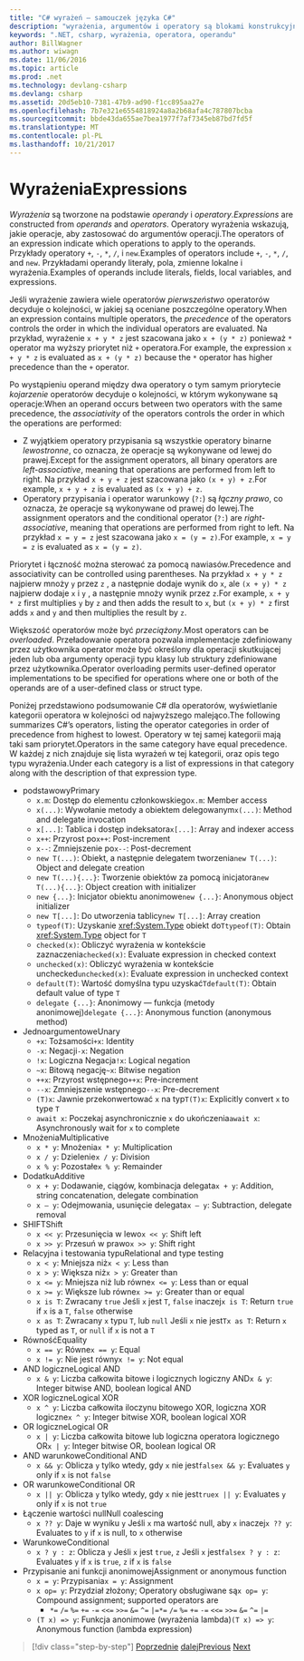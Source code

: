 ```yaml
---
title: "C# wyrażeń — samouczek języka C#"
description: "wyrażenia, argumentów i operatory są blokami konstrukcyjnymi języka C#"
keywords: ".NET, csharp, wyrażenia, operatora, operandu"
author: BillWagner
ms.author: wiwagn
ms.date: 11/06/2016
ms.topic: article
ms.prod: .net
ms.technology: devlang-csharp
ms.devlang: csharp
ms.assetid: 20d5eb10-7381-47b9-ad90-f1cc895aa27e
ms.openlocfilehash: 7b7e321e6554818924a8a2b68afa4c787807bcba
ms.sourcegitcommit: bbde43da655ae7bea1977f7af7345eb87bd7fd5f
ms.translationtype: MT
ms.contentlocale: pl-PL
ms.lasthandoff: 10/21/2017
---
```

# <a name="expressions"></a><span data-ttu-id="cc66c-104">Wyrażenia</span><span class="sxs-lookup"><span data-stu-id="cc66c-104">Expressions</span></span>

<span data-ttu-id="cc66c-105">*Wyrażenia* są tworzone na podstawie *operandy* i *operatory*.</span><span class="sxs-lookup"><span data-stu-id="cc66c-105">*Expressions* are constructed from *operands* and *operators*.</span></span> <span data-ttu-id="cc66c-106">Operatory wyrażenia wskazują, jakie operacje, aby zastosować do argumentów operacji.</span><span class="sxs-lookup"><span data-stu-id="cc66c-106">The operators of an expression indicate which operations to apply to the operands.</span></span> <span data-ttu-id="cc66c-107">Przykłady operatory `+`, `-`, `*`, `/`, i `new`.</span><span class="sxs-lookup"><span data-stu-id="cc66c-107">Examples of operators include `+`, `-`, `*`, `/`, and `new`.</span></span> <span data-ttu-id="cc66c-108">Przykładami operandy literały, pola, zmienne lokalne i wyrażenia.</span><span class="sxs-lookup"><span data-stu-id="cc66c-108">Examples of operands include literals, fields, local variables, and expressions.</span></span>

<span data-ttu-id="cc66c-109">Jeśli wyrażenie zawiera wiele operatorów *pierwszeństwo* operatorów decyduje o kolejności, w jakiej są oceniane poszczególne operatory.</span><span class="sxs-lookup"><span data-stu-id="cc66c-109">When an expression contains multiple operators, the *precedence* of the operators controls the order in which the individual operators are evaluated.</span></span> <span data-ttu-id="cc66c-110">Na przykład, wyrażenie `x + y * z` jest szacowana jako `x + (y * z)` ponieważ `*` operator ma wyższy priorytet niż `+` operatora.</span><span class="sxs-lookup"><span data-stu-id="cc66c-110">For example, the expression `x + y * z` is evaluated as `x + (y * z)` because the `*` operator has higher precedence than the `+` operator.</span></span>

<span data-ttu-id="cc66c-111">Po wystąpieniu operand między dwa operatory o tym samym priorytecie *kojarzenie* operatorów decyduje o kolejności, w którym wykonywane są operacje:</span><span class="sxs-lookup"><span data-stu-id="cc66c-111">When an operand occurs between two operators with the same precedence, the *associativity* of the operators controls the order in which the operations are performed:</span></span>

*   <span data-ttu-id="cc66c-112">Z wyjątkiem operatory przypisania są wszystkie operatory binarne *lewostronne*, co oznacza, że operacje są wykonywane od lewej do prawej.</span><span class="sxs-lookup"><span data-stu-id="cc66c-112">Except for the assignment operators, all binary operators are *left-associative*, meaning that operations are performed from left to right.</span></span> <span data-ttu-id="cc66c-113">Na przykład `x + y + z` jest szacowana jako `(x + y) + z`.</span><span class="sxs-lookup"><span data-stu-id="cc66c-113">For example, `x + y + z` is evaluated as `(x + y) + z`.</span></span>
*   <span data-ttu-id="cc66c-114">Operatory przypisania i operator warunkowy (`?:`) są *łączny prawo*, co oznacza, że operacje są wykonywane od prawej do lewej.</span><span class="sxs-lookup"><span data-stu-id="cc66c-114">The assignment operators and the conditional operator (`?:`) are *right-associative*, meaning that operations are performed from right to left.</span></span> <span data-ttu-id="cc66c-115">Na przykład `x = y = z` jest szacowana jako `x = (y = z)`.</span><span class="sxs-lookup"><span data-stu-id="cc66c-115">For example, `x = y = z` is evaluated as `x = (y = z)`.</span></span>

<span data-ttu-id="cc66c-116">Priorytet i łączność można sterować za pomocą nawiasów.</span><span class="sxs-lookup"><span data-stu-id="cc66c-116">Precedence and associativity can be controlled using parentheses.</span></span> <span data-ttu-id="cc66c-117">Na przykład `x + y * z` najpierw mnoży `y` przez `z` , a następnie dodaje wynik do `x`, ale `(x + y) * z` najpierw dodaje `x` i `y` , a następnie mnoży wynik przez `z`.</span><span class="sxs-lookup"><span data-stu-id="cc66c-117">For example, `x + y * z` first multiplies `y` by `z` and then adds the result to `x`, but `(x + y) * z` first adds `x` and `y` and then multiplies the result by `z`.</span></span>

<span data-ttu-id="cc66c-118">Większość operatorów może być *przeciążony*.</span><span class="sxs-lookup"><span data-stu-id="cc66c-118">Most operators can be *overloaded*.</span></span> <span data-ttu-id="cc66c-119">Przeładowanie operatora pozwala implementacje zdefiniowany przez użytkownika operator może być określony dla operacji skutkującej jeden lub oba argumenty operacji typu klasy lub struktury zdefiniowane przez użytkownika.</span><span class="sxs-lookup"><span data-stu-id="cc66c-119">Operator overloading permits user-defined operator implementations to be specified for operations where one or both of the operands are of a user-defined class or struct type.</span></span>

<span data-ttu-id="cc66c-120">Poniżej przedstawiono podsumowanie C# dla operatorów, wyświetlanie kategorii operatora w kolejności od najwyższego malejąco.</span><span class="sxs-lookup"><span data-stu-id="cc66c-120">The following summarizes C#’s operators, listing the operator categories in order of precedence from highest to lowest.</span></span> <span data-ttu-id="cc66c-121">Operatory w tej samej kategorii mają taki sam priorytet.</span><span class="sxs-lookup"><span data-stu-id="cc66c-121">Operators in the same category have equal precedence.</span></span> <span data-ttu-id="cc66c-122">W każdej z nich znajduje się lista wyrażeń w tej kategorii, oraz opis tego typu wyrażenia.</span><span class="sxs-lookup"><span data-stu-id="cc66c-122">Under each category is a list of expressions in that category along with the description of that expression type.</span></span>

* <span data-ttu-id="cc66c-123">podstawowy</span><span class="sxs-lookup"><span data-stu-id="cc66c-123">Primary</span></span>
    - <span data-ttu-id="cc66c-124">`x.m`: Dostęp do elementu członkowskiego</span><span class="sxs-lookup"><span data-stu-id="cc66c-124">`x.m`: Member access</span></span>
    - <span data-ttu-id="cc66c-125">`x(...)`: Wywołanie metody a obiektem delegowanym</span><span class="sxs-lookup"><span data-stu-id="cc66c-125">`x(...)`: Method and delegate invocation</span></span>
    - <span data-ttu-id="cc66c-126">`x[...]`: Tablica i dostęp indeksatora</span><span class="sxs-lookup"><span data-stu-id="cc66c-126">`x[...]`: Array and indexer access</span></span>
    - <span data-ttu-id="cc66c-127">`x++`: Przyrost po</span><span class="sxs-lookup"><span data-stu-id="cc66c-127">`x++`: Post-increment</span></span>
    - <span data-ttu-id="cc66c-128">`x--`: Zmniejszenie po</span><span class="sxs-lookup"><span data-stu-id="cc66c-128">`x--`: Post-decrement</span></span>
    - <span data-ttu-id="cc66c-129">`new T(...)`: Obiekt, a następnie delegatem tworzenia</span><span class="sxs-lookup"><span data-stu-id="cc66c-129">`new T(...)`: Object and delegate creation</span></span>
    - <span data-ttu-id="cc66c-130">`new T(...){...}`: Tworzenie obiektów za pomocą inicjatora</span><span class="sxs-lookup"><span data-stu-id="cc66c-130">`new T(...){...}`: Object creation with initializer</span></span>
    - <span data-ttu-id="cc66c-131">`new {...}`: Inicjator obiektu anonimowe</span><span class="sxs-lookup"><span data-stu-id="cc66c-131">`new {...}`:  Anonymous object initializer</span></span>
    - <span data-ttu-id="cc66c-132">`new T[...]`: Do utworzenia tablicy</span><span class="sxs-lookup"><span data-stu-id="cc66c-132">`new T[...]`: Array creation</span></span>
    - <span data-ttu-id="cc66c-133">`typeof(T)`: Uzyskanie <xref:System.Type> obiekt do`T`</span><span class="sxs-lookup"><span data-stu-id="cc66c-133">`typeof(T)`: Obtain <xref:System.Type> object for `T`</span></span>
    - <span data-ttu-id="cc66c-134">`checked(x)`: Obliczyć wyrażenia w kontekście zaznaczenia</span><span class="sxs-lookup"><span data-stu-id="cc66c-134">`checked(x)`: Evaluate expression in checked context</span></span>
    - <span data-ttu-id="cc66c-135">`unchecked(x)`: Obliczyć wyrażenia w kontekście unchecked</span><span class="sxs-lookup"><span data-stu-id="cc66c-135">`unchecked(x)`: Evaluate expression in unchecked context</span></span>
    - <span data-ttu-id="cc66c-136">`default(T)`: Wartość domyślna typu uzyskać`T`</span><span class="sxs-lookup"><span data-stu-id="cc66c-136">`default(T)`: Obtain default value of type `T`</span></span>
    - <span data-ttu-id="cc66c-137">`delegate {...}`: Anonimowy — funkcja (metody anonimowej)</span><span class="sxs-lookup"><span data-stu-id="cc66c-137">`delegate {...}`: Anonymous function (anonymous method)</span></span>
* <span data-ttu-id="cc66c-138">Jednoargumentowe</span><span class="sxs-lookup"><span data-stu-id="cc66c-138">Unary</span></span>
    - <span data-ttu-id="cc66c-139">`+x`: Tożsamości</span><span class="sxs-lookup"><span data-stu-id="cc66c-139">`+x`: Identity</span></span>
    - <span data-ttu-id="cc66c-140">`-x`: Negacji</span><span class="sxs-lookup"><span data-stu-id="cc66c-140">`-x`: Negation</span></span>
    - <span data-ttu-id="cc66c-141">`!x`: Logiczna Negacja</span><span class="sxs-lookup"><span data-stu-id="cc66c-141">`!x`: Logical negation</span></span>
    - <span data-ttu-id="cc66c-142">`~x`: Bitową negację</span><span class="sxs-lookup"><span data-stu-id="cc66c-142">`~x`: Bitwise negation</span></span>
    - <span data-ttu-id="cc66c-143">`++x`: Przyrost wstępnego</span><span class="sxs-lookup"><span data-stu-id="cc66c-143">`++x`: Pre-increment</span></span>
    - <span data-ttu-id="cc66c-144">`--x`: Zmniejszenie wstępnego</span><span class="sxs-lookup"><span data-stu-id="cc66c-144">`--x`: Pre-decrement</span></span>
    - <span data-ttu-id="cc66c-145">`(T)x`: Jawnie przekonwertować `x` na typ`T`</span><span class="sxs-lookup"><span data-stu-id="cc66c-145">`(T)x`: Explicitly convert `x` to type `T`</span></span>
    - <span data-ttu-id="cc66c-146">`await x`: Poczekaj asynchronicznie `x` do ukończenia</span><span class="sxs-lookup"><span data-stu-id="cc66c-146">`await x`: Asynchronously wait for `x` to complete</span></span>
* <span data-ttu-id="cc66c-147">Mnożenia</span><span class="sxs-lookup"><span data-stu-id="cc66c-147">Multiplicative</span></span>
    - <span data-ttu-id="cc66c-148">`x * y`: Mnożenia</span><span class="sxs-lookup"><span data-stu-id="cc66c-148">`x * y`: Multiplication</span></span>
    - <span data-ttu-id="cc66c-149">`x / y`: Dzielenie</span><span class="sxs-lookup"><span data-stu-id="cc66c-149">`x / y`: Division</span></span>
    - <span data-ttu-id="cc66c-150">`x % y`: Pozostałe</span><span class="sxs-lookup"><span data-stu-id="cc66c-150">`x % y`: Remainder</span></span>
* <span data-ttu-id="cc66c-151">Dodatku</span><span class="sxs-lookup"><span data-stu-id="cc66c-151">Additive</span></span>
    - <span data-ttu-id="cc66c-152">`x + y`: Dodawanie, ciągów, kombinacja delegata</span><span class="sxs-lookup"><span data-stu-id="cc66c-152">`x + y`: Addition, string concatenation, delegate combination</span></span>
    - <span data-ttu-id="cc66c-153">`x – y`: Odejmowania, usunięcie delegata</span><span class="sxs-lookup"><span data-stu-id="cc66c-153">`x – y`: Subtraction, delegate removal</span></span>
* <span data-ttu-id="cc66c-154">SHIFT</span><span class="sxs-lookup"><span data-stu-id="cc66c-154">Shift</span></span>
    - <span data-ttu-id="cc66c-155">`x << y`: Przesunięcia w lewo</span><span class="sxs-lookup"><span data-stu-id="cc66c-155">`x << y`: Shift left</span></span>
    - <span data-ttu-id="cc66c-156">`x >> y`: Przesuń w prawo</span><span class="sxs-lookup"><span data-stu-id="cc66c-156">`x >> y`: Shift right</span></span>
* <span data-ttu-id="cc66c-157">Relacyjna i testowania typu</span><span class="sxs-lookup"><span data-stu-id="cc66c-157">Relational and type testing</span></span>
    - <span data-ttu-id="cc66c-158">`x < y`: Mniejsza niż</span><span class="sxs-lookup"><span data-stu-id="cc66c-158">`x < y`: Less than</span></span>
    - <span data-ttu-id="cc66c-159">`x > y`: Większa niż</span><span class="sxs-lookup"><span data-stu-id="cc66c-159">`x > y`: Greater than</span></span>
    - <span data-ttu-id="cc66c-160">`x <= y`: Mniejsza niż lub równe</span><span class="sxs-lookup"><span data-stu-id="cc66c-160">`x <= y`: Less than or equal</span></span>
    - <span data-ttu-id="cc66c-161">`x >= y`: Większe lub równe</span><span class="sxs-lookup"><span data-stu-id="cc66c-161">`x >= y`: Greater than or equal</span></span>
    - <span data-ttu-id="cc66c-162">`x is T`: Zwracany `true` Jeśli `x` jest `T`, `false` inaczej</span><span class="sxs-lookup"><span data-stu-id="cc66c-162">`x is T`: Return `true` if `x` is a `T`, `false` otherwise</span></span>
    - <span data-ttu-id="cc66c-163">`x as T`: Zwracany `x` typu `T`, lub `null` Jeśli `x` nie jest`T`</span><span class="sxs-lookup"><span data-stu-id="cc66c-163">`x as T`: Return `x` typed as `T`, or `null` if `x` is not a `T`</span></span>
* <span data-ttu-id="cc66c-164">Równość</span><span class="sxs-lookup"><span data-stu-id="cc66c-164">Equality</span></span>
    - <span data-ttu-id="cc66c-165">`x == y`: Równe</span><span class="sxs-lookup"><span data-stu-id="cc66c-165">`x == y`: Equal</span></span>
    - <span data-ttu-id="cc66c-166">`x != y`: Nie jest równy</span><span class="sxs-lookup"><span data-stu-id="cc66c-166">`x != y`: Not equal</span></span>
* <span data-ttu-id="cc66c-167">AND logiczne</span><span class="sxs-lookup"><span data-stu-id="cc66c-167">Logical AND</span></span>
    - <span data-ttu-id="cc66c-168">`x & y`: Liczba całkowita bitowe i logicznych logiczny AND</span><span class="sxs-lookup"><span data-stu-id="cc66c-168">`x & y`: Integer bitwise AND, boolean logical AND</span></span>
* <span data-ttu-id="cc66c-169">XOR logiczne</span><span class="sxs-lookup"><span data-stu-id="cc66c-169">Logical XOR</span></span>
    - <span data-ttu-id="cc66c-170">`x ^ y`: Liczba całkowita iloczynu bitowego XOR, logiczna XOR logiczne</span><span class="sxs-lookup"><span data-stu-id="cc66c-170">`x ^ y`: Integer bitwise XOR, boolean logical XOR</span></span>
* <span data-ttu-id="cc66c-171">OR logiczne</span><span class="sxs-lookup"><span data-stu-id="cc66c-171">Logical OR</span></span>
    - <span data-ttu-id="cc66c-172">`x | y`: Liczba całkowita bitowe lub logiczna operatora logicznego OR</span><span class="sxs-lookup"><span data-stu-id="cc66c-172">`x | y`: Integer bitwise OR, boolean logical OR</span></span>
* <span data-ttu-id="cc66c-173">AND warunkowe</span><span class="sxs-lookup"><span data-stu-id="cc66c-173">Conditional AND</span></span>
    - <span data-ttu-id="cc66c-174">`x && y`: Oblicza `y` tylko wtedy, gdy `x` nie jest`false`</span><span class="sxs-lookup"><span data-stu-id="cc66c-174">`x && y`: Evaluates `y` only if `x` is not `false`</span></span>
* <span data-ttu-id="cc66c-175">OR warunkowe</span><span class="sxs-lookup"><span data-stu-id="cc66c-175">Conditional OR</span></span>
    - <span data-ttu-id="cc66c-176">`x || y`: Oblicza `y` tylko wtedy, gdy `x` nie jest`true`</span><span class="sxs-lookup"><span data-stu-id="cc66c-176">`x || y`: Evaluates `y` only if `x` is not `true`</span></span>
* <span data-ttu-id="cc66c-177">Łączenie wartości null</span><span class="sxs-lookup"><span data-stu-id="cc66c-177">Null coalescing</span></span>
    - <span data-ttu-id="cc66c-178">`x ?? y`: Daje w wyniku `y` Jeśli `x` ma wartość null, aby `x` inaczej</span><span class="sxs-lookup"><span data-stu-id="cc66c-178">`x ?? y`: Evaluates to `y` if `x` is null, to `x` otherwise</span></span>
* <span data-ttu-id="cc66c-179">Warunkowe</span><span class="sxs-lookup"><span data-stu-id="cc66c-179">Conditional</span></span>
    - <span data-ttu-id="cc66c-180">`x ? y : z`: Oblicza `y` Jeśli `x` jest `true`, `z` Jeśli `x` jest`false`</span><span class="sxs-lookup"><span data-stu-id="cc66c-180">`x ? y : z`: Evaluates `y` if `x` is `true`, `z` if `x` is `false`</span></span>
* <span data-ttu-id="cc66c-181">Przypisanie ani funkcji anonimowej</span><span class="sxs-lookup"><span data-stu-id="cc66c-181">Assignment or anonymous function</span></span>
    - <span data-ttu-id="cc66c-182">`x = y`: Przypisania</span><span class="sxs-lookup"><span data-stu-id="cc66c-182">`x = y`: Assignment</span></span>
    - <span data-ttu-id="cc66c-183">`x op= y`: Przydział złożony; Operatory obsługiwane są</span><span class="sxs-lookup"><span data-stu-id="cc66c-183">`x op= y`: Compound assignment; supported operators are</span></span>
        - <span data-ttu-id="cc66c-184">`*=`   `/=`   `%=`   `+=`   `-=`   `<<=`   `>>=`   `&=`  `^=`  `|=`</span><span class="sxs-lookup"><span data-stu-id="cc66c-184">`*=`   `/=`   `%=`   `+=`   `-=`   `<<=`   `>>=`   `&=`  `^=`  `|=`</span></span>
    - <span data-ttu-id="cc66c-185">`(T x) => y`: Funkcja anonimowe (wyrażenia lambda)</span><span class="sxs-lookup"><span data-stu-id="cc66c-185">`(T x) => y`: Anonymous function (lambda expression)</span></span>

>[!div class="step-by-step"]
<span data-ttu-id="cc66c-186">[Poprzednie](types-and-variables.md)
[dalej](statements.md)</span><span class="sxs-lookup"><span data-stu-id="cc66c-186">[Previous](types-and-variables.md)
[Next](statements.md)</span></span>
